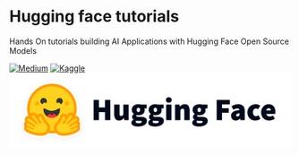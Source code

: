 # Hugging face tutorials
Hands On tutorials building  AI Applications with Hugging Face Open Source Models  

 [![Medium](https://img.shields.io/badge/Medium-12100E?logo=medium&logoColor=white)](https://medium.com/@akshay-kamath)
[![Kaggle](https://img.shields.io/badge/Kaggle-035a7d?logo=kaggle&logoColor=white)](https://www.kaggle.com/ak2033)
![alt_text](https://github.com/akshay-kamath/hugging-face-tutorials/blob/main/huggingface.png)


